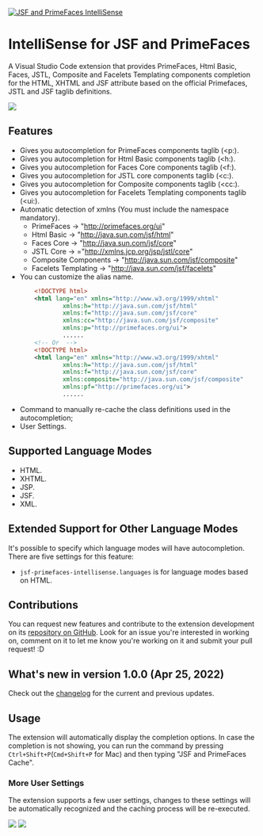 [![JSF and PrimeFaces IntelliSense](https://i.imgur.com/QkqSYdn.png "JSF and PrimeFaces IntelliSense")](https://github.com/leosj29/primefaces-intellisense)
# IntelliSense for JSF and PrimeFaces
A Visual Studio Code extension that provides PrimeFaces, Html Basic, Faces, JSTL, Composite and Facelets Templating components completion for the HTML, XHTML and JSF attribute based on the official Primefaces, JSTL and JSF taglib definitions.

![](https://i.imgur.com/r6DrYYu.gif)

## Features
* Gives you autocompletion for PrimeFaces components taglib (<p:).
* Gives you autocompletion for Html Basic components taglib (<h:).
* Gives you autocompletion for Faces Core components taglib (<f:).
* Gives you autocompletion for JSTL core components taglib (<c:).
* Gives you autocompletion for Composite components taglib (<cc:).
* Gives you autocompletion for Facelets Templating components taglib (<ui:).
* Automatic detection of xmlns (You must include the namespace mandatory).
    * PrimeFaces -> "http://primefaces.org/ui"
    * Html Basic -> "http://java.sun.com/jsf/html"
    * Faces Core -> "http://java.sun.com/jsf/core"    
    * JSTL Core -> ="http://xmlns.jcp.org/jsp/jstl/core"
    * Composite Components -> "http://java.sun.com/jsf/composite"
    * Facelets Templating -> "http://java.sun.com/jsf/facelets"
* You can customize the alias name.
    ```xml
        <!DOCTYPE html>
        <html lang="en" xmlns="http://www.w3.org/1999/xhtml" 
                xmlns:h="http://java.sun.com/jsf/html"
                xmlns:f="http://java.sun.com/jsf/core" 
                xmlns:cc="http://java.sun.com/jsf/composite" 
                xmlns:p="http://primefaces.org/ui">
                ......
        <!-- Or  -->	
        <!DOCTYPE html>
        <html lang="en" xmlns="http://www.w3.org/1999/xhtml" 
                xmlns:h="http://java.sun.com/jsf/html"
                xmlns:f="http://java.sun.com/jsf/core" 
                xmlns:composite="http://java.sun.com/jsf/composite" 
                xmlns:pf="http://primefaces.org/ui">
                ......
    ```
* Command to manually re-cache the class definitions used in the autocompletion;
* User Settings.

## Supported Language Modes
* HTML.
* XHTML.
* JSP.
* JSF.
* XML.

## Extended Support for Other Language Modes

It's possible to specify which language modes will have autocompletion. There are five settings for this feature:
* `jsf-primefaces-intellisense.languages` is for language modes based on HTML.


## Contributions
You can request new features and contribute to the extension development on its [repository on GitHub](https://github.com/leosj29/jsf-primefaces-intellisense/issues). Look for an issue you're interested in working on, comment on it to let me know you're working on it and submit your pull request! :D

## What's new in version 1.0.0 (Apr 25, 2022)

Check out the [changelog](https://github.com/leosj29/jsf-primefaces-intellisense/blob/master/CHANGELOG.md) for the current and previous updates.

## Usage
The extension will automatically display the completion options. In case the completion is not showing, you can run the command by pressing `Ctrl+Shift+P`(`Cmd+Shift+P` for Mac) and then typing "JSF and PrimeFaces Cache".

### More User Settings
The extension supports a few user settings, changes to these settings will be automatically recognized and the caching process will be re-executed.


![](https://i.imgur.com/blwBYrK.gif)
![](https://i.imgur.com/WK8Kr5r.gif)